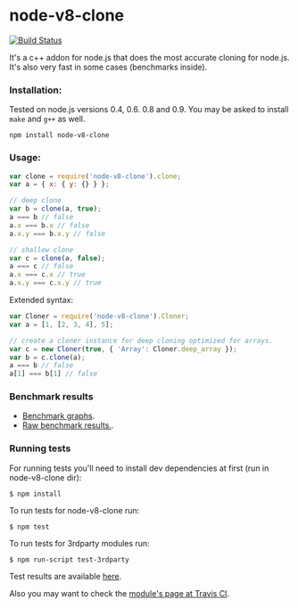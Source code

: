 # node-v8-clone

[![Build Status](https://secure.travis-ci.org/AlexeyKupershtokh/node-v8-clone.png?branch=master)](https://travis-ci.org/AlexeyKupershtokh/node-v8-clone)

It's a c++ addon for node.js that does the most accurate cloning for node.js.
It's also very fast in some cases (benchmarks inside).

### Installation:

Tested on node.js versions 0.4, 0.6. 0.8 and 0.9.
You may be asked to install `make` and `g++` as well.
```
npm install node-v8-clone
```

### Usage:

```javascript
var clone = require('node-v8-clone').clone;
var a = { x: { y: {} } };

// deep clone
var b = clone(a, true);
a === b // false
a.x === b.x // false
a.x.y === b.x.y // false

// shallow clone
var c = clone(a, false);
a === c // false
a.x === c.x // true
a.x.y === c.x.y // true
```
Extended syntax:
```javascript
var Cloner = require('node-v8-clone').Cloner;
var a = [1, [2, 3, 4], 5];

// create a cloner instance for deep cloning optimized for arrays.
var c = new Cloner(true, { 'Array': Cloner.deep_array });
var b = c.clone(a);
a === b // false
a[1] === b[1] // false
```


### Benchmark results

 * <a href="https://github.com/AlexeyKupershtokh/node-v8-clone/wiki/Benchmark-graphs">Benchmark graphs</a>.
 * <a href="https://github.com/AlexeyKupershtokh/node-v8-clone/wiki/Raw-benchmark-results">Raw benchmark results.</a>.

### Running tests

For running tests you'll need to install dev dependencies at first (run in node-v8-clone dir):
```
$ npm install
```

To run tests for node-v8-clone run:
```
$ npm test
```

To run tests for 3rdparty modules run:
```
$ npm run-script test-3rdparty
```

Test results are available <a href="https://github.com/AlexeyKupershtokh/node-v8-clone/wiki/Test-results">here</a>.

Also you may want to check the <a href="https://travis-ci.org/AlexeyKupershtokh/node-v8-clone">module's page at Travis CI</a>.
